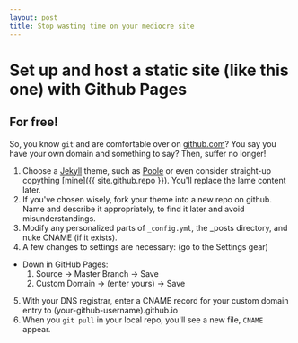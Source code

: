 ```yaml
---
layout: post
title: Stop wasting time on your mediocre site
---
```


# Set up and host a static site (like this one) with Github Pages
## For free!

So, you know `git` and are comfortable over on [github.com](https://github.com)? You say you have your own domain and something to say? Then, suffer no longer!

1. Choose a [Jekyll](http://jekyllrb.com) theme, such as [Poole](http://github.com/poole) or even consider straight-up copything [mine]({{ site.github.repo }}). You'll replace the lame content later.
2. If you've chosen wisely, fork your theme into a new repo on github. Name and describe it appropriately, to find it later and avoid misunderstandings.
3. Modify any personalized parts of `_config.yml`, the \_posts directory, and nuke CNAME (if it exists).
4. A few changes to settings are necessary: (go to the Settings gear)
  * Down in GitHub Pages:
    1. Source -> Master Branch -> Save
    2. Custom Domain -> (enter yours) -> Save
5. With your DNS registrar, enter a CNAME record for your custom domain entry to (your-github-username).github.io
6. When you `git pull` in your local repo, you'll see a new file, `CNAME` appear.
